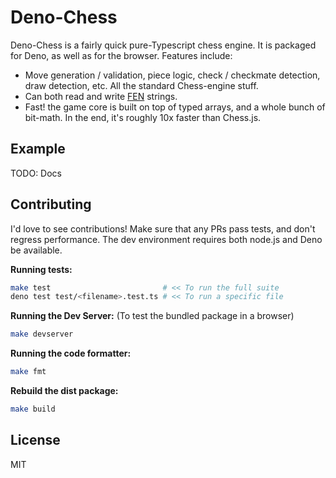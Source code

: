 # Deno-Chess

Deno-Chess is a fairly quick pure-Typescript chess engine. It is packaged for Deno, as well as for the browser. Features include:

- Move generation / validation, piece logic, check / checkmate detection, draw detection, etc. All the standard Chess-engine stuff.
- Can both read and write [FEN](https://en.wikipedia.org/wiki/Forsyth%E2%80%93Edwards_Notation) strings.
- Fast! the game core is built on top of typed arrays, and a whole bunch of bit-math. In the end, it's roughly 10x faster than Chess.js.

## Example

TODO: Docs

## Contributing

I'd love to see contributions! Make sure that any PRs pass tests, and don't regress performance. The dev environment requires both node.js and Deno be available.

**Running tests:**
```bash
make test                         # << To run the full suite
deno test test/<filename>.test.ts # << To run a specific file
```

**Running the Dev Server:** (To test the bundled package in a browser)
```bash
make devserver
```

**Running the code formatter:**
```bash
make fmt
```

**Rebuild the dist package:**
```bash
make build
```

## License

MIT
